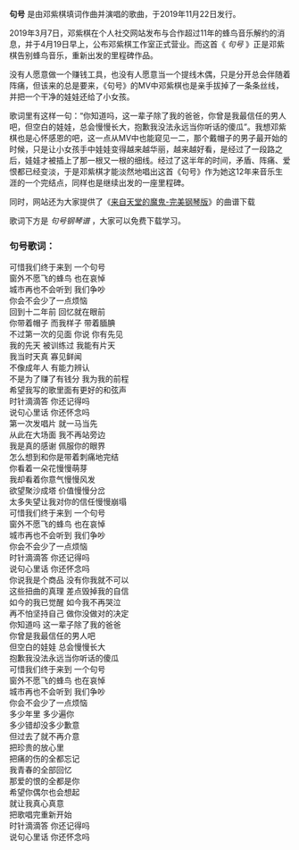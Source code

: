 

**句号** 是由邓紫棋填词作曲并演唱的歌曲，于2019年11月22日发行。

2019年3月7日，邓紫棋在个人社交网站发布与合作超过11年的蜂鸟音乐解约的消息，并于4月19日早上，公布邓紫棋工作室正式营业。而这首《 _句号_
》正是邓紫棋告别蜂鸟音乐，重新出发的里程碑作品。

没有人愿意做一个赚钱工具，也没有人愿意当一个提线木偶，只是分开总会伴随着阵痛，但该来的总是要来，《句号》的MV中邓紫棋也是亲手拔掉了一条条丝线，并把一个干净的娃娃还给了小女孩。

歌词里有这样一句：“你知道吗，这一辈子除了我的爸爸，你曾是我最信任的男人吧，但空白的娃娃，总会慢慢长大，抱歉我没法永远当你听话的傻瓜”。我想邓紫棋也是心怀感恩的吧，这一点从MV中也能窥见一二，那个戴帽子的男子最开始的时候，只是让小女孩手中娃娃变得越来越华丽，越来越好看，是经过了一段路之后，娃娃才被插上了那一根又一根的细线。经过了这半年的时间，矛盾、阵痛、爱恨都已经变淡，于是邓紫棋才能淡然地唱出这首《句号》作为她这12年来音乐生涯的一个完结点，同样也是继续出发的一座里程碑。

同时，网站还为大家提供了《[来自天堂的魔鬼-完美钢琴版](Music-10501-来自天堂的魔鬼-完美钢琴版.html "来自天堂的魔鬼-
完美钢琴版")》的曲谱下载

歌词下方是 _句号钢琴谱_ ，大家可以免费下载学习。

### 句号歌词：

可惜我们终于来到 一个句号  
窗外不愿飞的蜂鸟 也在哀悼  
城市再也不会听到 我们争吵  
你会不会少了一点烦恼  
回到十二年前 回忆就在眼前  
你带着帽子 而我样子 带着腼腆  
不过第一次的见面 你说 你有先见  
我的先天 被训练过 我能有片天  
我当时天真 寡见鲜闻  
不像成年人 有能力辨认  
不是为了赚了有钱分 我为我的前程  
希望我写的歌里面有更好的和弦声  
时针滴滴答 你还记得吗  
说句心里话 你还怀念吗  
第一次发唱片 就一马当先  
从此在大场面 我不再站旁边  
我是真的感谢 佩服你的眼界  
怎么想到和你是带着刺痛地完结  
你看着一朵花慢慢萌芽  
我却看着你意气慢慢风发  
欲望聚沙成塔 价值慢慢分岔  
太多失望让我对你的信任慢慢崩塌  
可惜我们终于来到 一个句号  
窗外不愿飞的蜂鸟 也在哀悼  
城市再也不会听到 我们争吵  
你会不会少了一点烦恼  
时针滴滴答 你还记得吗  
说句心里话 你还怀念吗  
你说我是个商品 没有你我就不可以  
这些扭曲的真理 差点毁掉我的自信  
如今的我已觉醒 如今我不再哭泣  
再不怕坚持自己 做你没做对的决定  
你知道吗 这一辈子除了我的爸爸  
你曾是我最信任的男人吧  
但空白的娃娃 总会慢慢长大  
抱歉我没法永远当你听话的傻瓜  
可惜我们终于来到 一个句号  
窗外不愿飞的蜂鸟 也在哀悼  
城市再也不会听到 我们争吵  
你会不会少了一点烦恼  
多少年里 多少遍你  
多少错却没多少歉意  
但过去了就不再介意  
把珍贵的放心里  
把痛的伤的全都忘记  
我青春的全部回忆  
那爱的恨的全都是你  
希望你偶尔也会想起  
就让我真心真意  
把歌唱完重新开始  
时针滴滴答 你还记得吗  
说句心里话 你还怀念吗

